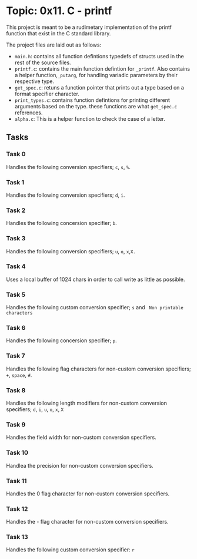 # Topic: 0x11. C - printf

This project is meant to be a rudimetary implementation of the printf function that exist in the C standard library.

The project files are laid out as follows:
- `main.h`: contains all function defintions typedefs of structs used in the rest of the source files.
- `printf.c`: contains the main function defintion for `_printf`. Also contains a helper function,`_putarg`, for handling variadic parameters by their respective type.
- `get_spec.c`: retuns a function pointer that prints out a type based on a format specifier character.
- `print_types.c`: contains function defintions for printing different arguments based on the type. these functions are what `get_spec.c` references.
- `alpha.c`: This is a helper function to check the case of a letter.

## Tasks

### Task 0
Handles the following conversion specifiers; `c`, `s`, `%`.

### Task 1
Handles the following conversion specifiers; `d`, `i`.

### Task 2
Handles the following concersion specifier; `b`.

### Task 3 
Handles the following conversion specifiers; `u`, `o`, `x`,`X.`

### Task 4
Uses a local buffer of 1024 chars in order to call write as little as possible.

### Task 5
Handles the following custom conversion specifier; `s` and ` Non printable characters`

### Task 6
Handles the following concersion specifier; `p`.

### Task 7
Handles the following flag characters for non-custom conversion specifiers; `+`, `space`, `#`.

### Task 8
Handles the following length modifiers for non-custom conversion specifiers; `d`, `i`, `u`, `o`, `x`, `X`

### Task 9
Handles the field width for non-custom conversion specifiers.

### Task 10
Handlea the precision for non-custom conversion specifiers.

### Task 11
Handles the 0 flag character for non-custom conversion specifiers.

### Task 12
Handles the - flag character for non-custom conversion specifiers.

### Task 13
Handles the following custom conversion specifier: `r`
